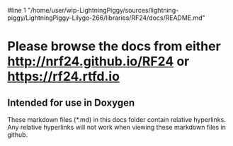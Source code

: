 #line 1 "/home/user/wip-LightningPiggy/sources/lightning-piggy/LightningPiggy-Lilygo-266/libraries/RF24/docs/README.md"
# Please browse the docs from either http://nrf24.github.io/RF24 or https://rf24.rtfd.io
## Intended for use in Doxygen

These markdown files (\*.md) in this docs folder contain relative hyperlinks. Any relative hyperlinks will not work when viewing these markdown files in github.
